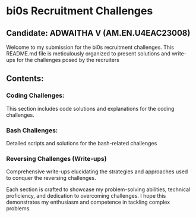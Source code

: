 # bi0s Recruitment Challenges
## Candidate: ADWAITHA V (AM.EN.U4EAC23008)
Welcome to my submission for the bi0s recruitment challenges. This README.md file is meticulously organized to present solutions and write-ups for the challenges posed by the recruiters
## Contents:
### Coding Challenges: 
This section includes code solutions and explanations for the coding challenges.
### Bash Challenges:
Detailed scripts and solutions for the bash-related challenges
### Reversing Challenges (Write-ups)
Comprehensive write-ups elucidating the strategies and approaches used to conquer the reversing challenges.

Each section is crafted to showcase my problem-solving abilities, technical proficiency, and dedication to overcoming challenges. I hope this demonstrates my enthusiasm and competence in tackling complex problems.
